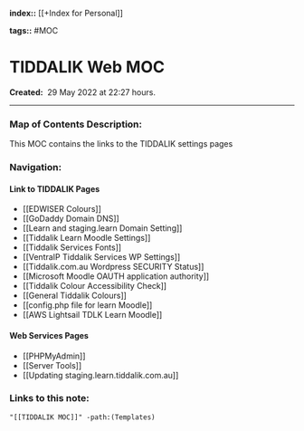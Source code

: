 **index::** [[+Index for Personal]]
 

**tags::** #MOC 

# TIDDALIK Web MOC

**Created:**  29 May 2022 at  22:27 hours.

___
### Map of Contents Description:
This MOC contains the links to the TIDDALIK settings pages 

### Navigation:

#### Link to TIDDALIK Pages

- [[EDWISER Colours]]
- [[GoDaddy Domain DNS]]
- [[Learn and staging.learn Domain Setting]]
- [[Tiddalik Learn Moodle Settings]]
- [[Tiddalik Services Fonts]]
- [[VentraIP Tiddalik Services WP Settings]]
- [[Tiddalik.com.au Wordpress SECURITY Status]]
- [[Microsoft Moodle OAUTH application authority]]
- [[Tiddalik Colour Accessibility Check]]
- [[General Tiddalik Colours]]
- [[config.php file for learn Moodle]]
- [[AWS Lightsail TDLK Learn Moodle]]

#### Web Services Pages
- [[PHPMyAdmin]]
- [[Server Tools]]
- [[Updating staging.learn.tiddalik.com.au]]



### Links to this note:
```query
"[[TIDDALIK MOC]]" -path:(Templates) 
```

